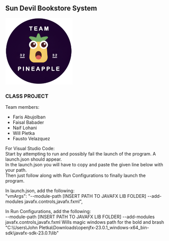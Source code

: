 <!DOCTYPE html>
<html lang="en">

<head>
    <meta charset="UTF-8">
    <meta name="viewport" content="width=device-width, initial-scale=1.0">
    <title>Sun Devil Bookstore System</title>
</head>

<body>
    <h2>Sun Devil Bookstore System</h2>

<img src="teamlogo.png" alt="team logo">

<h3>CLASS PROJECT</h3>

<p>Team members:</p>

<ul>
    <li>Faris Abujolban</li>
    <li>Faisal Babader</li>
    <li>Naif Lohani</li>
    <li>Will Pletka</li>
    <li>Fausto Velazquez</li>
</ul>

<p> </p>

<p>For Visual Studio Code: <br>
    Start by attempting to run and possibly fail the launch of the program. A launch.json should appear. <br>
    In the launch.json you will have to copy and paste the given line below with your path. <br>
    Then just follow along with Run Configurations to finally launch the program.
</p>

<p>In launch.json, add the following: <br>
    "vmArgs": "--module-path [INSERT PATH TO JAVAFX LIB FOLDER] --add-modules javafx.controls,javafx.fxml", <br>
</p>

<p>In Run Configurations, add the following: <br>
    --module-path [INSERT PATH TO JAVAFX LIB FOLDER] --add-modules javafx.controls,javafx.fxml
Wills magic windows path for the bold and brash "C:\Users\John Pletka\Downloads\openjfx-23.0.1_windows-x64_bin-sdk\javafx-sdk-23.0.1\lib"
</p>
</body>

</html>
